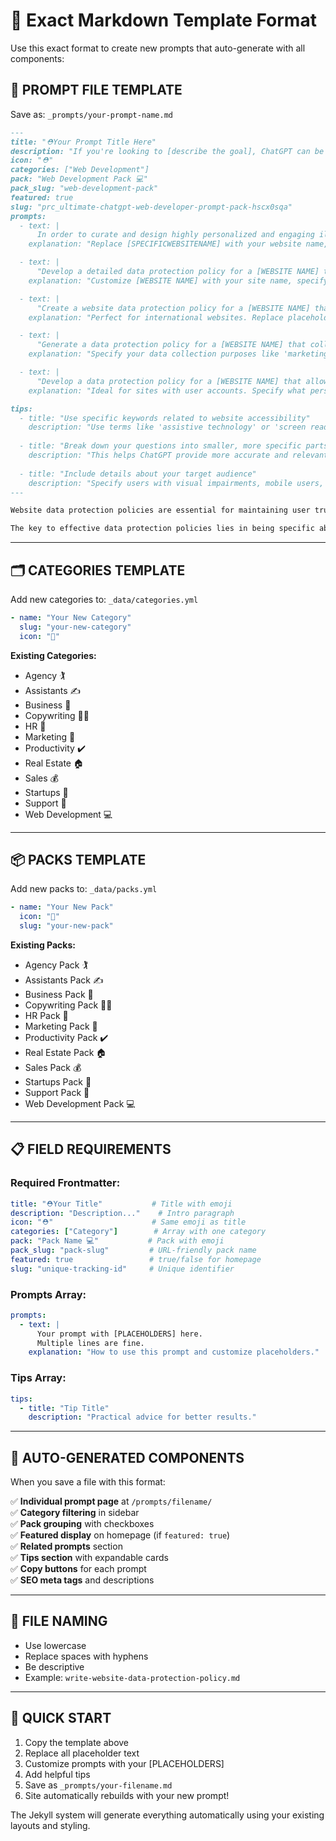 # 📝 Exact Markdown Template Format

Use this exact format to create new prompts that auto-generate with all components:

## 🎯 PROMPT FILE TEMPLATE

Save as: `_prompts/your-prompt-name.md`

```markdown
---
title: "⛑Your Prompt Title Here"
description: "If you're looking to [describe the goal], ChatGPT can be a valuable tool in helping you [explain the benefit]. By providing prompts and suggestions, ChatGPT can save you time and ensure that [explain what it ensures]. Here are some prompts to get you started:"
icon: "⛑"
categories: ["Web Development"]
pack: "Web Development Pack 💻"
pack_slug: "web-development-pack"
featured: true
slug: "prc_ultimate-chatgpt-web-developer-prompt-pack-hscx0sqa"
prompts:
  - text: |
      In order to curate and design highly personalized and engaging illustrations for the [SPECIFICWEBSITENAME] website, we are seeking expert guidance and recommendations. Could you please provide us with some advanced, innovative, and [ADJECTIVE1] strategies, methodologies, or digital tools that would enhance our design process? Additionally, could you also elaborate on how these techniques can be utilized effectively to align with our website's aesthetics, user interface, and overall branding? Furthermore, if possible, could you provide case studies or examples where such [ADJECTIVE2] techniques have yielded successful results in the past?
    explanation: "Replace [SPECIFICWEBSITENAME] with your website name, [ADJECTIVE1] with descriptive words like 'cutting-edge' or 'innovative', and [ADJECTIVE2] with words like 'advanced' or 'proven'."

  - text: |
      "Develop a detailed data protection policy for a [WEBSITE NAME] that processes sensitive data, such as [SPECIFY TYPES OF SENSITIVE DATA], in accordance with [APPLICABLE LAWS AND INDUSTRY STANDARDS]. The policy should include measures to ensure the [CONFIDENTIALITY/INTEGRITY/AVAILABILITY] of the data, as well as procedures for handling [DATA BREACHES/USER REQUESTS]."
    explanation: "Customize [WEBSITE NAME] with your site name, specify the types of sensitive data you collect, and include relevant laws like GDPR or CCPA."

  - text: |
      "Create a website data protection policy for a [WEBSITE NAME] that operates in multiple jurisdictions and must comply with [APPLICABLE LAWS AND REGULATIONS]. The policy should address how the website will handle [CROSS-BORDER DATA TRANSFERS/USER CONSENT/DATA SUBJECT RIGHTS] and provide users with clear and concise information about their rights and how to exercise them."
    explanation: "Perfect for international websites. Replace placeholders with your specific jurisdictions and applicable regulations."

  - text: |
      "Generate a data protection policy for a [WEBSITE NAME] that collects and processes personal data for various purposes, such as [SPECIFY PURPOSES]. The policy should describe how the website will obtain user consent, use [COOKIES/OTHER TRACKING TECHNOLOGIES], and ensure the [SECURITY/INTEGRITY/AVAILABILITY] of the data. Additionally, it should provide users with clear and concise information about their rights and how to exercise them."
    explanation: "Specify your data collection purposes like 'marketing analytics' or 'user experience improvement' and detail your tracking methods."

  - text: |
      "Develop a data protection policy for a [WEBSITE NAME] that allows users to create accounts and store personal information, such as [SPECIFY TYPES OF INFORMATION]. The policy should address how the website will protect user data, including [PASSWORD STORAGE/ENCRYPTION], and how users can access, modify, or delete their information. Furthermore, it should outline the website's procedures for handling [DATA BREACHES/USER COMPLAINTS]."
    explanation: "Ideal for sites with user accounts. Specify what personal information you store and your security measures."

tips:
  - title: "Use specific keywords related to website accessibility"
    description: "Use terms like 'assistive technology' or 'screen reader' to help ChatGPT understand the context of your prompt."
  
  - title: "Break down your questions into smaller, more specific parts"
    description: "This helps ChatGPT provide more accurate and relevant answers for your specific needs."
  
  - title: "Include details about your target audience"
    description: "Specify users with visual impairments, mobile users, etc. to help ChatGPT provide more tailored guidance."
---

Website data protection policies are essential for maintaining user trust and legal compliance. Whether you're developing a new site or updating existing policies, these prompts will help you create comprehensive protection frameworks that address modern privacy concerns.

The key to effective data protection policies lies in being specific about your data handling practices while remaining accessible to your users. These prompts guide you through various scenarios from simple data collection to complex multi-jurisdictional requirements.
```

---

## 🗂️ CATEGORIES TEMPLATE

Add new categories to: `_data/categories.yml`

```yaml
- name: "Your New Category"
  slug: "your-new-category"
  icon: "🎯"
```

**Existing Categories:**
- Agency 🏌️
- Assistants ✍️  
- Business 💸
- Copywriting ✍🏼
- HR 🤝
- Marketing 🤖
- Productivity ✔️
- Real Estate 🏠
- Sales 💰
- Startups 🚀
- Support 💬
- Web Development 💻

---

## 📦 PACKS TEMPLATE

Add new packs to: `_data/packs.yml`

```yaml
- name: "Your New Pack"
  icon: "🎯"
  slug: "your-new-pack"
```

**Existing Packs:**
- Agency Pack 🏌️
- Assistants Pack ✍️
- Business Pack 💸
- Copywriting Pack ✍🏼
- HR Pack 🤝
- Marketing Pack 🤖
- Productivity Pack ✔️
- Real Estate Pack 🏠
- Sales Pack 💰
- Startups Pack 🚀
- Support Pack 💬
- Web Development Pack 💻

---

## 📋 FIELD REQUIREMENTS

### Required Frontmatter:
```yaml
title: "⛑Your Title"           # Title with emoji
description: "Description..."    # Intro paragraph 
icon: "⛑"                      # Same emoji as title
categories: ["Category"]        # Array with one category
pack: "Pack Name 💻"           # Pack with emoji
pack_slug: "pack-slug"         # URL-friendly pack name
featured: true                 # true/false for homepage
slug: "unique-tracking-id"     # Unique identifier
```

### Prompts Array:
```yaml
prompts:
  - text: |
      Your prompt with [PLACEHOLDERS] here.
      Multiple lines are fine.
    explanation: "How to use this prompt and customize placeholders."
```

### Tips Array:
```yaml
tips:
  - title: "Tip Title"
    description: "Practical advice for better results."
```

---

## 🎯 AUTO-GENERATED COMPONENTS

When you save a file with this format:

✅ **Individual prompt page** at `/prompts/filename/`  
✅ **Category filtering** in sidebar  
✅ **Pack grouping** with checkboxes  
✅ **Featured display** on homepage (if `featured: true`)  
✅ **Related prompts** section  
✅ **Tips section** with expandable cards  
✅ **Copy buttons** for each prompt  
✅ **SEO meta tags** and descriptions  

---

## 📁 FILE NAMING

- Use lowercase
- Replace spaces with hyphens  
- Be descriptive
- Example: `write-website-data-protection-policy.md`

---

## 🚀 QUICK START

1. Copy the template above
2. Replace all placeholder text
3. Customize prompts with your [PLACEHOLDERS]
4. Add helpful tips
5. Save as `_prompts/your-filename.md`
6. Site automatically rebuilds with your new prompt!

The Jekyll system will generate everything automatically using your existing layouts and styling.
